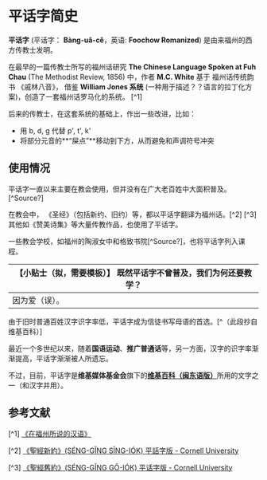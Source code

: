 # 平话字简史
**平话字** (平话字： **Bàng-uâ-cê**，英语: **Foochow Romanized**) 是由来福州的西方传教士发明。

在最早的一篇传教士所写的福州话研究 **The Chinese Language Spoken at Fuh Chau** (The Methodist Review, 1856) 中，作者 **M.C. White** 基于 福州话传统韵书 《戚林八音》， 借鉴 **William Jones 系统** (一种用于描述？？语言的拉丁化方案)，创造了一套福州话罗马化的系统。 [^1] 

后来的传教士，在这套系统的基础上，作出一些改进，比如：

 - 用 b, d, g 代替 p', t', k'
 - 将部分元音的**“屎点”**移动到下方，从而避免和声调符号冲突

## 使用情况

平话字一直以来主要在教会使用，但并没有在广大老百姓中大面积普及。[^Source?]

在教会中， 《圣经》（包括新约、旧约）等，都以平话字翻译为福州话。[^2] [^3] 其他如《赞美诗集》等大量传教作品，也使用了平话字。

一些教会学校，如福州的陶淑女中和格致书院[^Source?]，也将平话字列入课程。

| 【小贴士（拟，需要模板）】 既然平话字不曾普及，我们为何还要教学？ |
| -- |
| 因为爱（误）。|

由于旧时普通百姓汉字识字率低，平话字成为信徒书写母语的首选。[^（此段抄自维基百科）]

最近一个多世纪以来，随着**国语运动**、**推广普通话**等，另一方面，汉字的识字率渐渐提高，平话字渐渐被人所遗忘。

不过，目前，平话字是**维基媒体基金会**旗下的[**维基百科（闽东语版）**](https://cdo.wikipedia.org)所用的文字之一（和汉字并用）。

## 参考文献
[^1] [《在福州所说的汉语》](https://en.wikisource.org/wiki/The_Chinese_Language_Spoken_at_Fuh_Chau)

[^2] [《聖經新約》(SÉNG-GĬNG SĬNG-IÓK) 平話字版 - Cornell University](http://ebooks.library.cornell.edu/cgi/t/text/text-idx?c=cdl;cc=cdl;view=toc;subview=short;idno=cdl180)

[^3] [《聖經舊約》(SÉNG-GĬNG GÔ-IÓK) 平话字版 - Cornell University](http://ebooks.library.cornell.edu/cgi/t/text/text-idx?c=cdl;cc=cdl;view=toc;subview=short;idno=cdl181)